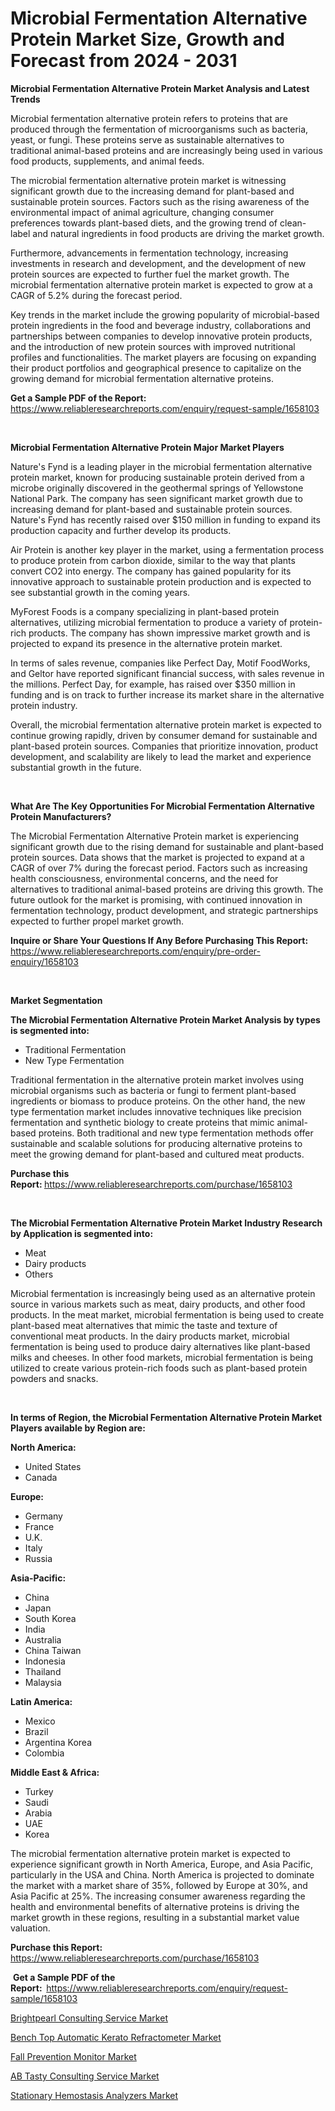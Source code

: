 <p><h1>Microbial Fermentation Alternative Protein Market Size, Growth and Forecast from 2024 - 2031</h1></p><p><strong>Microbial Fermentation Alternative Protein Market Analysis and Latest Trends</strong></p>
<p><p>Microbial fermentation alternative protein refers to proteins that are produced through the fermentation of microorganisms such as bacteria, yeast, or fungi. These proteins serve as sustainable alternatives to traditional animal-based proteins and are increasingly being used in various food products, supplements, and animal feeds.</p><p>The microbial fermentation alternative protein market is witnessing significant growth due to the increasing demand for plant-based and sustainable protein sources. Factors such as the rising awareness of the environmental impact of animal agriculture, changing consumer preferences towards plant-based diets, and the growing trend of clean-label and natural ingredients in food products are driving the market growth.</p><p>Furthermore, advancements in fermentation technology, increasing investments in research and development, and the development of new protein sources are expected to further fuel the market growth. The microbial fermentation alternative protein market is expected to grow at a CAGR of 5.2% during the forecast period.</p><p>Key trends in the market include the growing popularity of microbial-based protein ingredients in the food and beverage industry, collaborations and partnerships between companies to develop innovative protein products, and the introduction of new protein sources with improved nutritional profiles and functionalities. The market players are focusing on expanding their product portfolios and geographical presence to capitalize on the growing demand for microbial fermentation alternative proteins.</p></p>
<p><strong>Get a Sample PDF of the Report:&nbsp;</strong> <a href="https://www.reliableresearchreports.com/enquiry/request-sample/1658103">https://www.reliableresearchreports.com/enquiry/request-sample/1658103</a></p>
<p>&nbsp;</p>
<p><strong>Microbial Fermentation Alternative Protein Major Market Players</strong></p>
<p><p>Nature's Fynd is a leading player in the microbial fermentation alternative protein market, known for producing sustainable protein derived from a microbe originally discovered in the geothermal springs of Yellowstone National Park. The company has seen significant market growth due to increasing demand for plant-based and sustainable protein sources. Nature's Fynd has recently raised over $150 million in funding to expand its production capacity and further develop its products.</p><p>Air Protein is another key player in the market, using a fermentation process to produce protein from carbon dioxide, similar to the way that plants convert CO2 into energy. The company has gained popularity for its innovative approach to sustainable protein production and is expected to see substantial growth in the coming years.</p><p>MyForest Foods is a company specializing in plant-based protein alternatives, utilizing microbial fermentation to produce a variety of protein-rich products. The company has shown impressive market growth and is projected to expand its presence in the alternative protein market.</p><p>In terms of sales revenue, companies like Perfect Day, Motif FoodWorks, and Geltor have reported significant financial success, with sales revenue in the millions. Perfect Day, for example, has raised over $350 million in funding and is on track to further increase its market share in the alternative protein industry.</p><p>Overall, the microbial fermentation alternative protein market is expected to continue growing rapidly, driven by consumer demand for sustainable and plant-based protein sources. Companies that prioritize innovation, product development, and scalability are likely to lead the market and experience substantial growth in the future.</p></p>
<p>&nbsp;</p>
<p><strong>What Are The Key Opportunities For Microbial Fermentation Alternative Protein Manufacturers?</strong></p>
<p><p>The Microbial Fermentation Alternative Protein market is experiencing significant growth due to the rising demand for sustainable and plant-based protein sources. Data shows that the market is projected to expand at a CAGR of over 7% during the forecast period. Factors such as increasing health consciousness, environmental concerns, and the need for alternatives to traditional animal-based proteins are driving this growth. The future outlook for the market is promising, with continued innovation in fermentation technology, product development, and strategic partnerships expected to further propel market growth.</p></p>
<p><strong>Inquire or Share Your Questions If Any Before Purchasing This Report:</strong> <a href="https://www.reliableresearchreports.com/enquiry/pre-order-enquiry/1658103">https://www.reliableresearchreports.com/enquiry/pre-order-enquiry/1658103</a></p>
<p>&nbsp;</p>
<p><strong>Market Segmentation</strong></p>
<p><strong>The Microbial Fermentation Alternative Protein Market Analysis by types is segmented into:</strong></p>
<p><ul><li>Traditional Fermentation</li><li>New Type Fermentation</li></ul></p>
<p><p>Traditional fermentation in the alternative protein market involves using microbial organisms such as bacteria or fungi to ferment plant-based ingredients or biomass to produce proteins. On the other hand, the new type fermentation market includes innovative techniques like precision fermentation and synthetic biology to create proteins that mimic animal-based proteins. Both traditional and new type fermentation methods offer sustainable and scalable solutions for producing alternative proteins to meet the growing demand for plant-based and cultured meat products.</p></p>
<p><strong>Purchase this Report:&nbsp;</strong><a href="https://www.reliableresearchreports.com/purchase/1658103">https://www.reliableresearchreports.com/purchase/1658103</a></p>
<p>&nbsp;</p>
<p><strong>The Microbial Fermentation Alternative Protein Market Industry Research by Application is segmented into:</strong></p>
<p><ul><li>Meat</li><li>Dairy products</li><li>Others</li></ul></p>
<p><p>Microbial fermentation is increasingly being used as an alternative protein source in various markets such as meat, dairy products, and other food products. In the meat market, microbial fermentation is being used to create plant-based meat alternatives that mimic the taste and texture of conventional meat products. In the dairy products market, microbial fermentation is being used to produce dairy alternatives like plant-based milks and cheeses. In other food markets, microbial fermentation is being utilized to create various protein-rich foods such as plant-based protein powders and snacks.</p></p>
<p>&nbsp;</p>
<p><strong>In terms of Region, the Microbial Fermentation Alternative Protein Market Players available by Region are:</strong></p>
<p>
    <p> <strong> North America: </strong>
        <ul>
            <li>United States</li>
            <li>Canada</li>
        </ul>
        </p> 
    <p> <strong> Europe: </strong>
        <ul>
            <li>Germany</li>
            <li>France</li>
            <li>U.K.</li>
            <li>Italy</li>
            <li>Russia</li>
        </ul>
        </p> 
    <p> <strong> Asia-Pacific: </strong>
        <ul>
            <li>China</li>
            <li>Japan</li>
            <li>South Korea</li>
            <li>India</li>
            <li>Australia</li>
            <li>China Taiwan</li>
            <li>Indonesia</li>
            <li>Thailand</li>
            <li>Malaysia</li>
        </ul>
        </p> 
    <p> <strong> Latin America: </strong>
        <ul>
            <li>Mexico</li>
            <li>Brazil</li>
            <li>Argentina Korea</li>
            <li>Colombia</li>
        </ul>
        </p> 
    <p> <strong> Middle East & Africa: </strong>
        <ul>
            <li>Turkey</li>
            <li>Saudi</li>
            <li>Arabia</li>
            <li>UAE</li>
            <li>Korea</li>
        </ul>
    </p>
    </p>
<p><p>The microbial fermentation alternative protein market is expected to experience significant growth in North America, Europe, and Asia Pacific, particularly in the USA and China. North America is projected to dominate the market with a market share of 35%, followed by Europe at 30%, and Asia Pacific at 25%. The increasing consumer awareness regarding the health and environmental benefits of alternative proteins is driving the market growth in these regions, resulting in a substantial market value valuation.</p></p>
<p><strong>Purchase this Report: </strong><a href="https://www.reliableresearchreports.com/purchase/1658103">https://www.reliableresearchreports.com/purchase/1658103</a></p>
<p>&nbsp;<strong>Get a Sample PDF of the Report:&nbsp;&nbsp;</strong><a href="https://www.reliableresearchreports.com/enquiry/request-sample/1658103">https://www.reliableresearchreports.com/enquiry/request-sample/1658103</a></p>
<p><strong></strong></p>
<p><p><a href="https://github.com/pjcfca/Market-Research-Report-List-1/blob/main/brightpearl-consulting-service-market.md">Brightpearl Consulting Service Market</a></p><p><a href="https://medium.com/@emilywest91/analyzing-bench-top-automatic-kerato-refractometer-market-global-industry-perspective-and-forecast-cac95d1ab701">Bench Top Automatic Kerato Refractometer Market</a></p><p><a href="https://medium.com/@kathyburton10/decoding-fall-prevention-monitor-market-metrics-market-share-trends-and-growth-patterns-bc8539855fe1">Fall Prevention Monitor Market</a></p><p><a href="https://github.com/johnbach50/Market-Research-Report-List-1/blob/main/ab-tasty-consulting-service-market.md">AB Tasty Consulting Service Market</a></p><p><a href="https://medium.com/@emilywest91/stationary-hemostasis-analyzers-market-analysis-its-cagr-market-segmentation-and-global-industry-0e38c0cb9f6c">Stationary Hemostasis Analyzers Market</a></p></p>